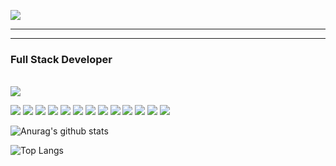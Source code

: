<img align="center" src="https://i.pinimg.com/originals/bd/56/5d/bd565dcc0a556add0b0a0ed6b26d686e.gif"></img>
<hr>
<hr>
<h3>Full Stack Developer</h3><br>
<a href="https://www.linkedin.com/in/ruan-rosa-a3210b204/"><img src="https://img.shields.io/badge/LinkedIn-0077B5?style=for-the-badge&logo=linkedin&logoColor=white"></a>
<p>
  <img src="https://img.shields.io/badge/PHP-c0adff?style=for-the-badge&logo=php&logoColor=black">
  <img src="https://img.shields.io/badge/laravel-c0adff?style=for-the-badge&logo=laravel&logoColor=black">
  <img src="https://img.shields.io/badge/lumen-c0adff?style=for-the-badge&logo=lumen&logoColor=black">
  <img src="https://img.shields.io/badge/Golang-c0adff?style=for-the-badge&logo=go&logoColor=black">
  <img src="https://img.shields.io/badge/++-c0adff?style=for-the-badge&logo=c&logoColor=black">
  <img src="https://img.shields.io/badge/NodeJS-c0adff?style=for-the-badge&logo=javascript&logoColor=black">
  <img src="https://img.shields.io/badge/ReactJS-c0adff?style=for-the-badge&logo=react&logoColor=black">
  <img src="https://img.shields.io/badge/Javascript-c0adff?style=for-the-badge&logo=javascript&logoColor=black">
  <img src="https://img.shields.io/badge/css-c0adff?style=for-the-badge&logo=&logoColor=black">
  <img src="https://img.shields.io/badge/Html-c0adff?style=for-the-badge&logo=html&logoColor=black">
  <img src="https://img.shields.io/badge/docker-c0adff?style=for-the-badge&logo=docker&logoColor=black">
  <img src="https://img.shields.io/badge/git-c0adff?style=for-the-badge&logo=git&logoColor=black">
  <img src="https://img.shields.io/badge/aws-c0adff?style=for-the-badge&logo=aws&logoColor=black">
</p>

![Anurag's github stats](https://github-readme-stats.vercel.app/api?username=RuanRosa&show_icons=true&theme=dracula)<br/>

![Top Langs](https://github-readme-stats.vercel.app/api/top-langs/?username=RuanRosa&layout=compact&theme=dracula)
